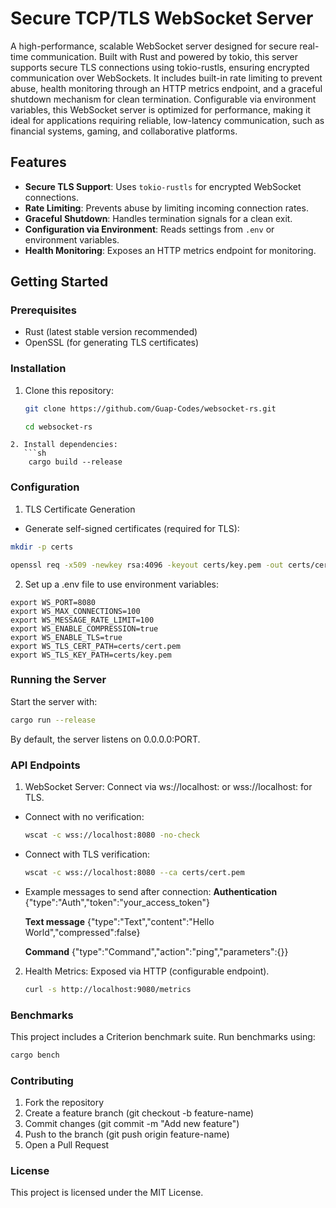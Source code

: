 # Secure TCP/TLS WebSocket Server  

A high-performance, scalable WebSocket server designed for secure real-time communication. Built with Rust and powered by tokio, this server supports secure TLS connections using tokio-rustls, ensuring encrypted communication over WebSockets. It includes built-in rate limiting to prevent abuse, health monitoring through an HTTP metrics endpoint, and a graceful shutdown mechanism for clean termination. Configurable via environment variables, this WebSocket server is optimized for performance, making it ideal for applications requiring reliable, low-latency communication, such as financial systems, gaming, and collaborative platforms. 

## Features  
- **Secure TLS Support**: Uses `tokio-rustls` for encrypted WebSocket connections.  
- **Rate Limiting**: Prevents abuse by limiting incoming connection rates.  
- **Graceful Shutdown**: Handles termination signals for a clean exit.  
- **Configuration via Environment**: Reads settings from `.env` or environment variables.  
- **Health Monitoring**: Exposes an HTTP metrics endpoint for monitoring.  

## Getting Started  

### Prerequisites  
- Rust (latest stable version recommended)  
- OpenSSL (for generating TLS certificates)  

### Installation  
1. Clone this repository:  
   ```sh
   git clone https://github.com/Guap-Codes/websocket-rs.git

   cd websocket-rs
```
2. Install dependencies:
   ```sh
    cargo build --release
  ```

### Configuration

1. TLS Certificate Generation
  - Generate self-signed certificates (required for TLS):
  ```sh
  mkdir -p certs

  openssl req -x509 -newkey rsa:4096 -keyout certs/key.pem -out certs/cert.pem \ -days 365 -nodes -subj "/CN=localhost
  ```

2. Set up a .env file to use environment variables:
```
export WS_PORT=8080
export WS_MAX_CONNECTIONS=100       
export WS_MESSAGE_RATE_LIMIT=100
export WS_ENABLE_COMPRESSION=true   
export WS_ENABLE_TLS=true
export WS_TLS_CERT_PATH=certs/cert.pem
export WS_TLS_KEY_PATH=certs/key.pem
```

### Running the Server

Start the server with:
```sh
cargo run --release
```
By default, the server listens on 0.0.0.0:PORT.

### API Endpoints

1. WebSocket Server: Connect via ws://localhost:<PORT> or wss://localhost:<PORT> for TLS.
- Connect with no verification:
    ```sh
    wscat -c wss://localhost:8080 -no-check

    ```
- Connect with TLS verification:
    ```sh
    wscat -c wss://localhost:8080 --ca certs/cert.pem
    ```
- Example messages to send after connection:
    **Authentication**
    {"type":"Auth","token":"your_access_token"}

    **Text message**
    {"type":"Text","content":"Hello World","compressed":false}

    **Command**
    {"type":"Command","action":"ping","parameters":{}}    

    
2. Health Metrics: Exposed via HTTP (configurable endpoint).
    ```sh
    curl -s http://localhost:9080/metrics
    ```

### Benchmarks

This project includes a Criterion benchmark suite. Run benchmarks using:
 ```sh
 cargo bench
  ```

### Contributing

1. Fork the repository
2. Create a feature branch (git checkout -b feature-name)
3. Commit changes (git commit -m "Add new feature")
4. Push to the branch (git push origin feature-name)
5. Open a Pull Request

### License

This project is licensed under the MIT License.